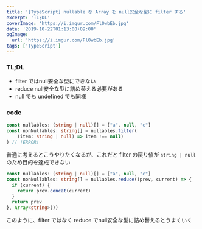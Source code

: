 ```yaml
---
title: '[TypeScript] nullable な Array を null安全な型に filter する'
excerpt: 'TL;DL'
coverImage: 'https://i.imgur.com/Fl0wbEb.jpg'
date: '2019-10-22T01:13:00+09:00'
ogImage:
  url: 'https://i.imgur.com/Fl0wbEb.jpg'
tags: ['TypeScript']
---
```


### TL;DL

*   filter ではnull安全な型にできない
*   reduce null安全な型に詰め替える必要がある
*   null でも undefined でも同様

### code

```ts
const nullables: (string | null)[] = ["a", null, "c"]
const nonNullables: string[] = nullables.filter(
    (item: string | null) => item !== null)
) // !ERROR!
```

普通に考えるとこうやりたくなるが、これだと filter の戻り値が `string | null` のため目的を達成できない

```ts
const nullables: (string | null)[] = ["a", null, "c"]
const nonNullables: string[] = nullables.reduce((prev, current) => {
  if (current) {
    return prev.concat(current)
  }
  return prev
}, Array<string>())
```

このように、filter ではなく reduce でnull安全な型に詰め替えるとうまくいく